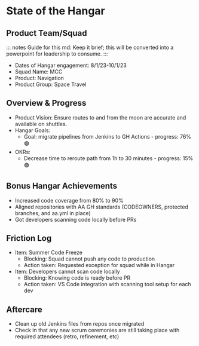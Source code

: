 # State of the Hangar

## Product Team/Squad

::: notes
Guide for this md: Keep it brief; this will be converted into a powerpoint for leadership to consume.
:::

* Dates of Hangar engagement: 8/1/23-10/1/23
* Squad Name: MCC
* Product: Navigation
* Product Group: Space Travel

## Overview & Progress
* Product Vision: Ensure routes to and from the moon are accurate and available on shuttles.
* Hangar Goals:
  * Goal: migrate pipelines from Jenkins to GH Actions - progress: 76% :green_circle:
* OKRs:
  * Decrease time to reroute path from 1h to 30 minutes - progress: 15% :green_circle:

## Bonus Hangar Achievements
* Increased code coverage from 80% to 90%
* Aligned repositories with AA GH standards (CODEOWNERS, protected branches, and aa.yml in place)
* Got developers scanning code locally before PRs

## Friction Log
* Item: Summer Code Freeze
  * Blocking: Squad cannot push any code to production
  * Action taken: Requested exception for squad while in Hangar
* Item: Developers cannot scan code locally
  * Blocking: Knowing code is ready before PR
  * Action taken: VS Code integration with scanning tool setup for each dev

## Aftercare
* Clean up old Jenkins files from repos once migrated
* Check in that any new scrum ceremonies are still taking place with required attendees (retro, refinement, etc)

